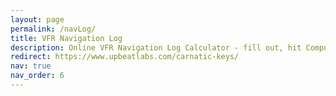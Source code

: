 ```yaml
---
layout: page
permalink: /navLog/
title: VFR Navigation Log
description: Online VFR Navigation Log Calculator - fill out, hit Compute, print, and fly! 
redirect: https://www.upbeatlabs.com/carnatic-keys/
nav: true
nav_order: 6
---
```


